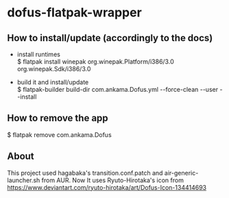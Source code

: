 # dofus-flatpak-wrapper   

## How to install/update (accordingly to the docs)  
- install runtimes  
$ flatpak install winepak org.winepak.Platform/i386/3.0 org.winepak.Sdk/i386/3.0 
  
- build it and install/update  
$ flatpak-builder build-dir  com.ankama.Dofus.yml --force-clean --user --install   
  
## How to remove the app  
$ flatpak remove com.ankama.Dofus

## About
This project used hagabaka's transition.conf.patch and air-generic-launcher.sh from AUR.
Now It uses Ryuto-Hirotaka's icon from https://www.deviantart.com/ryuto-hirotaka/art/Dofus-Icon-134414693
